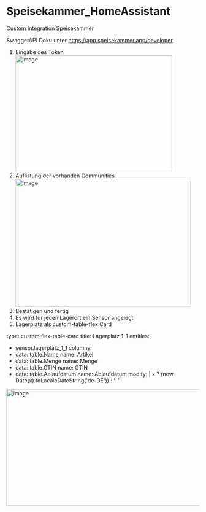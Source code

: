 # Speisekammer_HomeAssistant
Custom Integration Speisekammer 

SwaggerAPI Doku unter https://app.speisekammer.app/developer

1. Eingabe des Token
   <img width="408" height="302" alt="image" src="https://github.com/user-attachments/assets/13aa4413-4068-4e18-bc2f-17371af3387a" />
2. Auflistung der vorhanden Communities
   <img width="457" height="333" alt="image" src="https://github.com/user-attachments/assets/27e4c6af-b546-4933-a0d1-5a9e477f57d7" />
3. Bestätigen und fertig
4. Es wird für jeden Lagerort ein Sensor angelegt
5. Lagerplatz als custom-table-flex Card

type: custom:flex-table-card
title: Lagerplatz 1-1
entities:
  - sensor.lagerplatz_1_1
columns:
  - data: table.Name
    name: Artikel
  - data: table.Menge
    name: Menge
  - data: table.GTIN
    name: GTIN
  - data: table.Ablaufdatum
    name: Ablaufdatum
    modify: |
      x ? (new Date(x).toLocaleDateString('de-DE')) : '–'
<img width="1349" height="304" alt="image" src="https://github.com/user-attachments/assets/77a49658-47a8-4b69-8af3-b602c7492c2a" />

